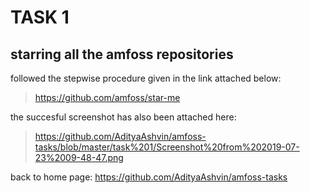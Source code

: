 # TASK 1

## starring all the amfoss repositories

followed the stepwise procedure given in the link attached below:
>https://github.com/amfoss/star-me 

the succesful screenshot has also been attached here:
>https://github.com/AdityaAshvin/amfoss-tasks/blob/master/task%201/Screenshot%20from%202019-07-23%2009-48-47.png

back to home page: https://github.com/AdityaAshvin/amfoss-tasks
